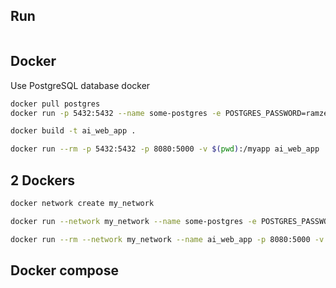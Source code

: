 

## Run

```

```

## Docker

Use PostgreSQL database docker

```bash
docker pull postgres
docker run -p 5432:5432 --name some-postgres -e POSTGRES_PASSWORD=ramze_akbar_agha -e POSTGRES_USER=akbar_agha -e POSTGRES_DB=database_akbar_agha -d postgres
```

```bash
docker build -t ai_web_app .
```

```bash
docker run --rm -p 5432:5432 -p 8080:5000 -v $(pwd):/myapp ai_web_app
```

## 2 Dockers

```bash
docker network create my_network
```

```bash
docker run --network my_network --name some-postgres -e POSTGRES_PASSWORD=ramze_akbar_agha -e POSTGRES_USER=akbar_agha -e POSTGRES_DB=database_akbar_agha -d postgres
```

```bash
docker run --rm --network my_network --name ai_web_app -p 8080:5000 -v $(pwd):/myapp ai_web_app
```

## Docker compose

